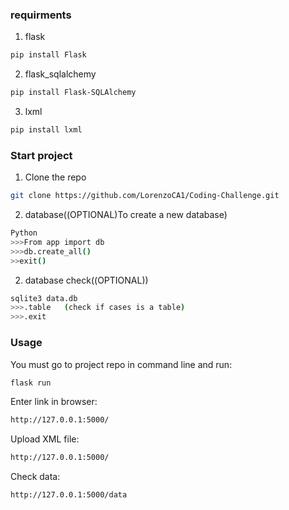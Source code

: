 ### requirments

1. flask
```sh
pip install Flask
```
2. flask_sqlalchemy
```sh
pip install Flask-SQLAlchemy
```
3. lxml
```sh
pip install lxml
```

### Start project
1. Clone the repo
```sh
git clone https://github.com/LorenzoCA1/Coding-Challenge.git
```

2. database((OPTIONAL)To create a new database)
```sh
Python
>>>From app import db 
>>>db.create_all()
>>exit()
```

2. database check((OPTIONAL))
```sh
sqlite3 data.db
>>>.table   (check if cases is a table)
>>>.exit
```

### Usage
You must go to project repo in command line and run:
```sh
flask run
```
Enter link in browser:
```sh
http://127.0.0.1:5000/
```
Upload XML file:
```sh
http://127.0.0.1:5000/
```
Check data:
```sh
http://127.0.0.1:5000/data
```
